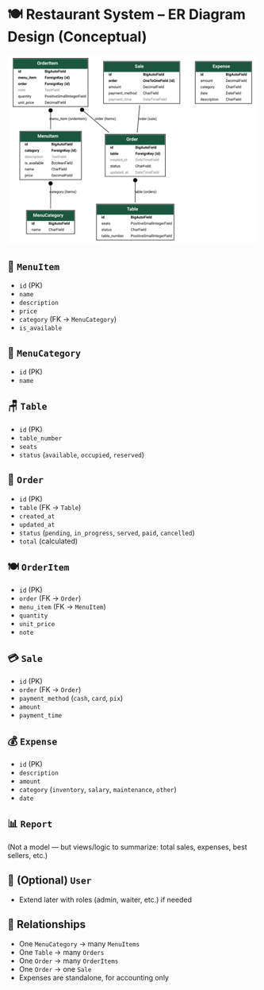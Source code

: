 # 🍽️ **Restaurant System – ER Diagram Design (Conceptual)**

![image](./ER-Diagram.svg)

## 🧾 `MenuItem`

- `id` (PK)
- `name`
- `description`
- `price`
- `category` (FK → `MenuCategory`)
- `is_available`

## 📂 `MenuCategory`

- `id` (PK)
- `name`

## 🪑 `Table`

- `id` (PK)
- `table_number`
- `seats`
- `status` (`available`, `occupied`, `reserved`)

## 🛒 `Order`

- `id` (PK)
- `table` (FK → `Table`)
- `created_at`
- `updated_at`
- `status` (`pending`, `in_progress`, `served`, `paid`, `cancelled`)
- `total` (calculated)

## 🍽️ `OrderItem`

- `id` (PK)
- `order` (FK → `Order`)
- `menu_item` (FK → `MenuItem`)
- `quantity`
- `unit_price`
- `note`

## 💳 `Sale`

- `id` (PK)
- `order` (FK → `Order`)
- `payment_method` (`cash`, `card`, `pix`)
- `amount`
- `payment_time`

## 💰 `Expense`

- `id` (PK)
- `description`
- `amount`
- `category` (`inventory`, `salary`, `maintenance`, `other`)
- `date`

## 📊 `Report`

(Not a model — but views/logic to summarize: total sales, expenses, best sellers, etc.)

## 👤 (Optional) `User`

- Extend later with roles (admin, waiter, etc.) if needed

## 🔗 Relationships

- One `MenuCategory` → many `MenuItems`
- One `Table` → many `Orders`
- One `Order` → many `OrderItems`
- One `Order` → one `Sale`
- Expenses are standalone, for accounting only
